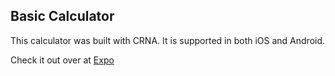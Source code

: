 ## Basic Calculator


This calculator was built with CRNA. It is supported in both iOS and Android.



Check it out over at [Expo](https://expo.io/@jamalhassouni/calculator)